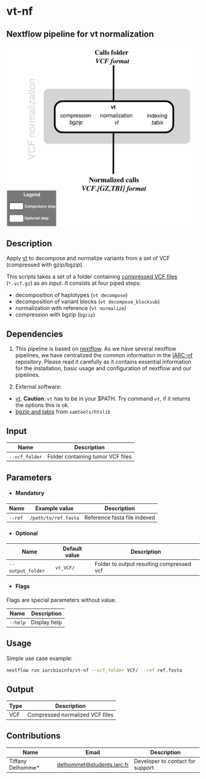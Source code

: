 # vt-nf

## Nextflow pipeline for vt normalization

![Workflow representation](vt-nf.png)

## Description

Apply [vt](https://github.com/atks/vt) to decompose and normalize variants from a set of VCF (compressed with gzip/bgzip).

This scripts takes a set of a folder containing [compressed VCF files](https://samtools.github.io/hts-specs/VCFv4.2.pdf) (`*.vcf.gz`) as an input.
It consists at four piped steps:  
  * decomposition of haplotypes (`vt decompose`)
  * decomposition of variant blocks (`vt decompose_blocksub`)
  * normalization with reference (`vt normalize`)
  * compression with bgzip (`bgzip`)



## Dependencies

1. This pipeline is based on [nextflow](https://www.nextflow.io). As we have several nextflow pipelines, we have centralized the common information in the [IARC-nf](https://github.com/IARCbioinfo/IARC-nf) repository. Please read it carefully as it contains essential information for the installation, basic usage and configuration of nextflow and our pipelines.

2. External software:
- [vt](https://github.com/atks/vt). **Caution**: `vt` has to be in your $PATH. Try command `vt`, if it returns the options this is ok.
- [bgzip and tabix](http://www.htslib.org) from `samtools/htslib`

## Input

| Name      | Description   |
|-----------|---------------|
| `--vcf_folder`    | Folder containing tumor VCF files |


## Parameters

  * #### Mandatory

| Name      | Example value | Description     |
|-----------|---------------|-----------------|
| `--ref`    | `/path/to/ref.fasta` |  Reference fasta file indexed

  * #### Optional

| Name      | Default value | Description     |
|-----------|---------------|-----------------|
| `--output_folder`    |  `vt_VCF/`  | Folder to output resulting compressed vcf |

  * #### Flags

Flags are special parameters without value.

| Name      | Description     |
|-----------|-----------------|
| `--help`    | Display help |

## Usage

Simple use case example:
```bash
nextflow run iarcbioinfo/vt-nf --vcf_folder VCF/ --ref ref.fasta
```

## Output
  | Type      | Description     |
  |-----------|---------------|
  | VCF       | Compressed normalized VCF files |

## Contributions

  | Name      | Email | Description     |
  |-----------|---------------|-----------------|
  | Tiffany Delhomme*    | delhommet@students.iarc.fr | Developer to contact for support |
